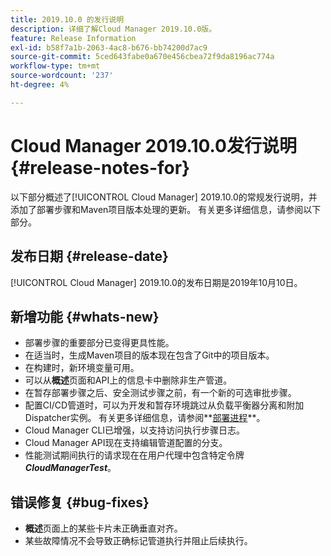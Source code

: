 ```yaml
---
title: 2019.10.0 的发行说明
description: 详细了解Cloud Manager 2019.10.0版。
feature: Release Information
exl-id: b58f7a1b-2063-4ac8-b676-bb74200d7ac9
source-git-commit: 5ced643fabe0a670e456cbea72f9da8196ac774a
workflow-type: tm+mt
source-wordcount: '237'
ht-degree: 4%

---
```


# Cloud Manager 2019.10.0发行说明 {#release-notes-for}

以下部分概述了[!UICONTROL Cloud Manager] 2019.10.0的常规发行说明，并添加了部署步骤和Maven项目版本处理的更新。
有关更多详细信息，请参阅以下部分。

## 发布日期 {#release-date}

[!UICONTROL Cloud Manager] 2019.10.0的发布日期是2019年10月10日。

## 新增功能 {#whats-new}

* 部署步骤的重要部分已变得更具性能。
* 在适当时，生成Maven项目的版本现在包含了Git中的项目版本。
* 在构建时，新环境变量可用。
* 可以从&#x200B;**概述**&#x200B;页面和API上的信息卡中删除非生产管道。
* 在暂存部署步骤之后、安全测试步骤之前，有一个新的可选审批步骤。
* 配置CI/CD管道时，可以为开发和暂存环境跳过从负载平衡器分离和附加Dispatcher实例。
有关更多详细信息，请参阅**[部署进程](/help/using/code-deployment.md)**。
* Cloud Manager CLI已增强，以支持访问执行步骤日志。
* Cloud Manager API现在支持编辑管道配置的分支。
* 性能测试期间执行的请求现在在用户代理中包含特定令牌&#x200B;***CloudManagerTest***。

## 错误修复 {#bug-fixes}

* **概述**&#x200B;页面上的某些卡片未正确垂直对齐。
* 某些故障情况不会导致正确标记管道执行并阻止后续执行。
